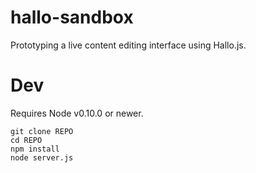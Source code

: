 # hallo-sandbox

Prototyping a live content editing interface using Hallo.js. 

# Dev

Requires Node v0.10.0 or newer.

	git clone REPO
	cd REPO
	npm install
	node server.js